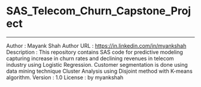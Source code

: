 # SAS_Telecom_Churn_Capstone_Project
*********************************************************************
Author      : Mayank Shah
Author URL  : https://in.linkedin.com/in/myankshah
Description : This repository contains SAS code for predictive modeling capturing increase in churn rates and declining revenues in telecom industry using Logistic Regression. Customer segmentation is done using data mining technique Cluster Analysis using Disjoint method with K-means algorithm.
Version     : 1.0
License     : by myankshah
